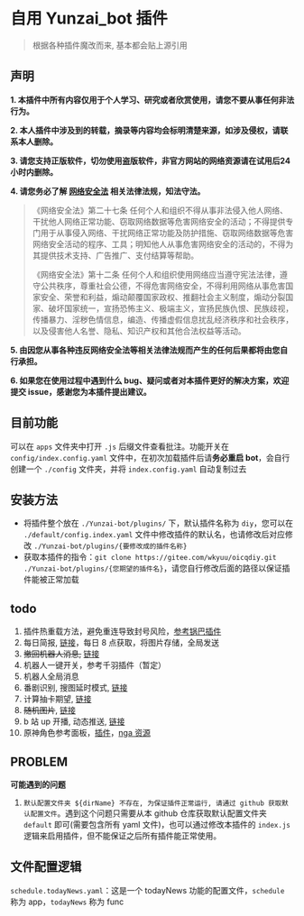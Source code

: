 # 自用 Yunzai_bot 插件

> 根据各种插件魔改而来, 基本都会贴上源引用

## 声明

**1. 本插件中所有内容仅用于个人学习、研究或者欣赏使用，请您不要从事任何非法行为。**

**2. 本人插件中涉及到的转载，摘录等内容均会标明清楚来源，如涉及侵权，请联系本人删除。**

**3. 请您支持正版软件，切勿使用盗版软件，非官方网站的网络资源请在试用后24小时内删除。**

**4. 请您务必了解 [网络安全法](http://www.cac.gov.cn/2016-11/07/c_1119867116.htm) 相关法律法规，知法守法。**

> 《网络安全法》第二十七条
> 任何个人和组织不得从事非法侵入他人网络、干扰他人网络正常功能、窃取网络数据等危害网络安全的活动；不得提供专门用于从事侵入网络、干扰网络正常功能及防护措施、窃取网络数据等危害网络安全活动的程序、工具；明知他人从事危害网络安全的活动的，不得为其提供技术支持、广告推广、支付结算等帮助。
>
> 《网络安全法》第十二条
> 任何个人和组织使用网络应当遵守宪法法律，遵守公共秩序，尊重社会公德，不得危害网络安全，不得利用网络从事危害国家安全、荣誉和利益，煽动颠覆国家政权、推翻社会主义制度，煽动分裂国家、破坏国家统一，宣扬恐怖主义、极端主义，宣扬民族仇恨、民族歧视，传播暴力、淫秽色情信息，编造、传播虚假信息扰乱经济秩序和社会秩序，以及侵害他人名誉、隐私、知识产权和其他合法权益等活动。

**5. 由因您从事各种违反网络安全法等相关法律法规而产生的任何后果都将由您自行承担。**

**6. 如果您在使用过程中遇到什么 bug、疑问或者对本插件更好的解决方案，欢迎提交 issue，感谢您为本插件提出建议。**

## 目前功能

可以在 `apps` 文件夹中打开 `.js` 后缀文件查看批注。功能开关在 `config/index.config.yaml` 文件中，在初次加载插件后请**务必重启 bot**，会自行创建一个 `./config` 文件夹，并将 `index.config.yaml` 自动复制过去

## 安装方法

- 将插件整个放在 `./Yunzai-bot/plugins/` 下，默认插件名称为 `diy`，您可以在 `./default/config.index.yaml` 文件中修改插件的默认名，也请修改后对应修改 `./Yunzai-bot/plugins/{要修改成的插件名称}`
- 获取本插件的指令：`git clone https://gitee.com/wkyuu/oicqdiy.git ./Yunzai-bot/plugins/{您期望的插件名}`，请您自行修改后面的路径以保证插件能被正常加载

## todo

1. 插件热重载方法，避免重连导致封号风险，[参考锅巴插件](https://github.com/guoba-yunzai/guoba-plugin.git)
2. 每日简报, [链接](https://github.com/MuXia-0326/YunzaiBotJsPluginMuXia/commit/99fc41ede4b353fd5634c22760427926ef0f1274#diff-86ffc4882c17c1c4700966b8e470a9d5c98f8cc6ae9d19227cb1502bb4406f77)，每日 8 点获取，将图片存储，全局发送
3. ~~撤回机器人消息,~~ [链接](https://github.com/MuXia-0326/YunzaiBotJsPluginMuXia/blob/master/muxia_recall_bot_msg.js)
4. 机器人一键开关，参考千羽插件（暂定）
5. 机器人全局消息
6. 番剧识别, 搜图延时模式, [链接](https://github.com/yeyang52/yenai-plugin/blob/master/apps/picSearch.js)
7. 计算抽卡期望, [链接](https://github.com/MSIsunny/GenshinWishCalculator-py/blob/main/WishSupport.py)
8. ~~随机图片~~, [链接](https://gitee.com/ying_Sailor_uniform/wallpaperjs/blob/master/wallpaper.js)
9. b 站 up 开播, 动态推送, [链接](https://github.com/HeadmasterTan/zhi-plugin.git)
10. 原神角色参考面板，[插件](https://github.com/howe0116/howe-plugin)，[nga 资源](https://bbs.nga.cn/read.php?tid=25843014&rand=967)

## PROBLEM

**可能遇到的问题**

1. `默认配置文件夹 ${dirName} 不存在, 为保证插件正常运行, 请通过 github 获取默认配置文件`。遇到这个问题只需要从本 github 仓库获取默认配置文件夹 `default` 即可(需要包含所有 yaml 文件)，也可以通过修改本插件的 `index.js` 逻辑来启用插件，但不能保证之后所有插件能正常使用。

## 文件配置逻辑

`schedule.todayNews.yaml`：这是一个 todayNews 功能的配置文件，`schedule` 称为 app，`todayNews` 称为 func
